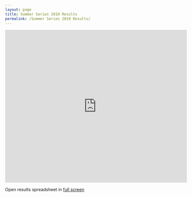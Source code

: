 ```yaml
---
layout: page
title: Summer Series 2019 Results
permalink: /Summer Series 2019 Results/
---
```

<iframe src="https://docs.google.com/spreadsheets/d/e/2PACX-1vTcM8ttRwKi0za6zm-7nL_92NhQO0HW6HjY6fceQ0auOW0ScEcxlT4pn7rd0xuesCbPm_AMTPCGWXRe/pubhtml?widget=true&amp;headers=false" width="595" height="500" frameborder="0"></iframe>

Open results spreadsheet in <a href="https://docs.google.com/spreadsheets/d/e/2PACX-1vTcM8ttRwKi0za6zm-7nL_92NhQO0HW6HjY6fceQ0auOW0ScEcxlT4pn7rd0xuesCbPm_AMTPCGWXRe/pubhtml?widget=true&amp;headers=false" target="_blank" rel="noopener">full screen</a>


